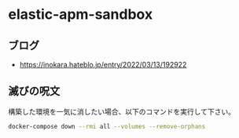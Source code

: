 # elastic-apm-sandbox

## ブログ

* https://inokara.hateblo.jp/entry/2022/03/13/192922

## 滅びの呪文

構築した環境を一気に消したい場合、以下のコマンドを実行して下さい。

```sh
docker-compose down --rmi all --volumes --remove-orphans
```
